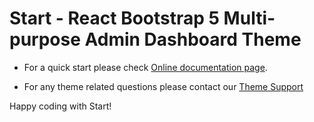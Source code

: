 # Start - React Bootstrap 5 Multi-purpose Admin Dashboard Theme

- For a quick start please check [Online documentation page](https://preview.keenthemes.com/start-react/docs/quick-start).

- For any theme related questions please contact our [Theme Support](//keenthemes.com/support/)

Happy coding with Start!
